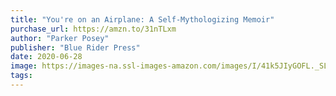 ```yaml
---
title: "You're on an Airplane: A Self-Mythologizing Memoir"
purchase_url: https://amzn.to/31nTLxm
author: "Parker Posey"
publisher: "Blue Rider Press"
date: 2020-06-28
image: https://images-na.ssl-images-amazon.com/images/I/41k5JIyGOFL._SL75_.jpg
tags:
---
```


